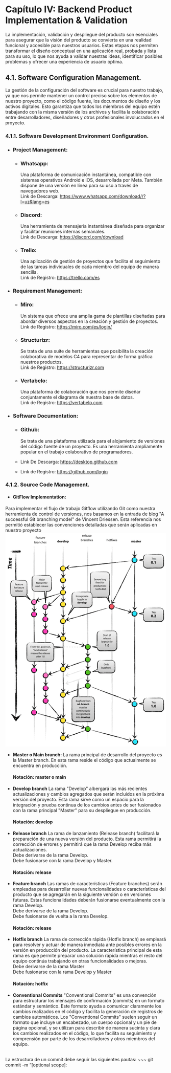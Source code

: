 # Capítulo IV: Backend Product Implementation & Validation
La implementación, validación y despliegue del producto son esenciales para asegurar que la visión del producto se convierta en una realidad funcional y accesible para nuestros usuarios. Estas etapas nos permiten transformar el diseño conceptual en una aplicación real, probada y lista para su uso, lo que nos ayuda a validar nuestras ideas, identificar posibles problemas y ofrecer una experiencia de usuario óptima.
## 4.1. Software Configuration Management.
La gestión de la configuración del software es crucial para nuestro trabajo, ya que nos permite mantener un control preciso sobre los elementos de nuestro proyecto, como el código fuente, los documentos de diseño y los activos digitales. Esto garantiza que todos los miembros del equipo estén trabajando con la misma versión de los archivos y facilita la colaboración entre desarrolladores, diseñadores y otros profesionales involucrados en el proyecto.
### 4.1.1. Software Development Environment Configuration.
- ### Project Management:
    * ### Whatsapp:
      Una plataforma de comunicación instantánea, compatible con sistemas operativos Android e iOS, desarrollada por Meta. También dispone de una versión en línea para su uso a través de navegadores web. <br>
      Link de Descarga: https://www.whatsapp.com/download//?l=uz&lang=es
    * ### Discord:
      Una herramienta de mensajería instantánea diseñada para organizar y facilitar reuniones internas semanales. <br>
      Link de Descarga: https://discord.com/download
    * ### Trello:
      Una aplicación de gestión de proyectos que facilita el seguimiento de las tareas individuales de cada miembro del equipo de manera sencilla. <br>
      Link de Registro: https://trello.com/es

- ### Requirement Management:
    * ### Miro:
      Un sistema que ofrece una amplia gama de plantillas diseñadas para abordar diversos aspectos en la creación y gestión de proyectos. <br>
      Link de Registro: https://miro.com/es/login/
    * ### Structurizr:
      Se trata de una suite de herramientas que posibilita la creación colaborativa de modelos C4 para representar de forma gráfica nuestros productos. <br>
      Link de Registro: https://structurizr.com
    * ### Vertabelo:
      Una plataforma de colaboración que nos permite diseñar conjuntamente el diagrama de nuestra base de datos. <br>
      Link de Registro: https://vertabelo.com 
  
- ###  Software Documentation:
    * ### Github:
      Se trata de una plataforma utilizada para el alojamiento de versiones del código fuente de un proyecto. Es una herramienta ampliamente popular en el trabajo colaborativo de programadores. <br>
      
    * Link De Descarga:  https://desktop.github.com
    * Link de Registro: https://github.com/login
### 4.1.2. Source Code Management.
- #### GitFlow Implementation:
Para implementar el flujo de trabajo Gitflow utilizando Git como nuestra herramienta de control de versiones, nos basamos en la entrada de blog "A successful Git branching model" de Vincent Driessen. Esta referencia nos permitió establecer las convenciones detalladas que serán aplicadas en nuestro proyecto
<br>
![Gitflow Vincent Driessen ](assets/Gitflow_graphic.png)

- **Master o Main branch:**
  La rama principal de desarrollo del proyecto es la Master branch. En esta rama reside el código que actualmente se encuentra en producción.
  #### Notación: master o main
- **Develop branch**
La rama "Develop" albergará las más recientes actualizaciones y cambios agregados que serán incluidos en la próxima versión del proyecto. Esta rama sirve como un espacio para la integración y prueba continua de los cambios antes de ser fusionados con la rama principal "Master" para su despliegue en producción.
  #### Notación: develop

- **Release branch**
La rama de lanzamiento (Release branch) facilitará la preparación de una nueva versión del producto. Esta rama permitirá la corrección de errores y permitirá que la rama Develop reciba más actualizaciones.
<br>Debe derivarse de la rama Develop.
<br>Debe fusionarse con la rama Develop y Master.
  #### Notación: release


- **Feature branch**
Las ramas de características (Feature branches) serán empleadas para desarrollar nuevas funcionalidades o características del producto que se agregarán en la siguiente versión o en versiones futuras. Estas funcionalidades deberán fusionarse eventualmente con la rama Develop.
<br>Debe derivarse de la rama Develop.
<br>Debe fusionarse de vuelta a la rama Develop.
  #### Notación: release


- **Hotfix branch**
La rama de corrección rápida (Hotfix branch) se empleará para resolver y actuar de manera inmediata ante posibles errores en la versión en producción del producto. La característica principal de esta rama es que permite preparar una solución rápida mientras el resto del equipo continúa trabajando en otras funcionalidades o mejoras.
<br>Debe derivarse de la rama Master
<br>Debe fusionarse con la rama Develop y Master
  #### Notación: hotfix


- **Conventional Commits**
"Conventional Commits" es una convención para estructurar los mensajes de confirmación (commits) en un formato estándar y semántico. Este formato ayuda a comunicar claramente los cambios realizados en el código y facilita la generación de registros de cambios automáticos. Los "Conventional Commits" suelen seguir un formato que incluye un encabezado, un cuerpo opcional y un pie de página opcional, y se utilizan para describir de manera sucinta y clara los cambios realizados en el código, lo que facilita su seguimiento y comprensión por parte de los desarrolladores y otros miembros del equipo.
<br>
La estructura de un commit debe seguir las siguientes pautas:
~~~
git commit -m “<type>[optional scope]: <title>“ -m “<description”
~~~
**Tipos De Conventional Commits**
~~~
1. **feat**: Se usa para describir una nueva característica o funcionalidad añadida al código.
2. **fix**: Indica una corrección de errores o solución a un problema.
3. **docs**: Se emplea para cambios o mejoras en la documentación del código.
4. **style**: Describe cambios relacionados con el formato del código, como espacios en blanco, sangrías, etc., que no afectan su funcionalidad.
5. **refactor**: Se utiliza para modificaciones en el código que no corrigen errores ni añaden nuevas funcionalidades, sino que mejoran su estructura o legibilidad.
6. **test**: Indica la adición o modificación de pruebas unitarias o funcionales.
7. **chore**: Se usa para cambios en el proceso de construcción o tareas de mantenimiento que no están directamente relacionadas con el código en sí.
8. **perf**: Describe mejoras de rendimiento en el código.
~~~


### 4.1.3. Source Code Style Guide & Conventions.
- ### Java
    - #### CamelCase Naming Convention
      Esta convención sugiere nombrar variables, métodos y clases utilizando CamelCase, donde cada palabra en el identificador comienza con una letra mayúscula, excepto la primera palabra.
      ~~~ 
      int miVariable;
      void miMetodoNombre() {
          // Cuerpo del método
      }
      class MiClase {
          // Miembros de la clase
      }
      ~~~
    - #### Constants Naming Convention
      Las constantes generalmente se nombran utilizando letras mayúsculas con guiones bajos para separar palabras y distinguirlas de las variables regulares.
      ~~~ 
      final int VALOR_MAXIMO = 100;
      ~~~
    - #### Comments Convention
      Los comentarios deben utilizarse para explicar la funcionalidad del código, especialmente en secciones complejas o no intuitivas, utilizando un lenguaje claro y conciso.
      ~~~ 
      // Este método calcula la suma de dos números
      int suma(int num1, int num2) {
          return num1 + num2;
      }
      ~~~ 
    - #### Method Naming Convention
      Los nombres de los métodos deben ser descriptivos y comenzar con un verbo en minúsculas, seguido de un sustantivo (o sustantivos) que describa la acción del método.
      ~~~ 
      void calcularSuma() {
          // Cuerpo del método
      }
      ~~~
    - #### Indentation Convention
      La indentación consistente mejora la legibilidad del código. Cada nivel de anidamiento de código debe ser indentado por un número fijo de espacios o tabulaciones.
      ~~~ 
      public class MiClase {
          public static void main(String[] args) {
              if (condicion) {
                  // Bloque de código indentado
                  System.out.println("¡Hola, Mundo!");
              }
         
          }
      }
      ~~~
### 4.1.4. Software Deployment Configuration.
-  Creación SafeDrive Platform (BACKEND):
  1. Se crea un repositorio remoto en GitHub
  ![Repositorio Landing Page](assets/SecurCar-platform1.png)
  2.Agregar a participantes
  ![Repositorio Landing Page](assets/SecurCar-platform2.png)
<br><br>

## 4.2. Software Development & Implementation.
### 4.2.1. Sprint 1
El primer sprint es un hito importante en nuestro proceso de desarrollo ágil. Durante este período, nos enfocamos en la implementación de las características y funcionalidades prioritarias identificadas en la planificación inicial. Esto implica traducir los requisitos y especificaciones en código funcional, desarrollando las bases de nuestro producto de manera iterativa.
### 4.2.1.1. Sprint Planning 1.
A continuación, se presenta el resumen del Sprint Planning Meeting, que proporcionará una visión general de los temas discutidos y las decisiones tomadas durante la reunión.

*Tabla del planeamiento a profundidad del Sprint 1.*
<table>
        <tr>
            <td colspan="1">Sprint #</td>
            <td colspan="1">Sprint 1</td>
        </tr>
        <tr>
            <td colspan="2">Sprint Planning Background</td>
        </tr>
        <tr>
            <td>Date</td>
            <td>2024-09-12</td>
        </tr>
          <tr>
            <td>Time</td>
            <td>04:27 PM</td>
        </tr>
            <tr>
            <td>Location</td>
            <td>Discord</td>
        </tr>
            <tr>
            <td>Prepared by</td>
            <td>Fabrizio Sanchez</td>
        </tr>
            <tr>
            <td>Attendees (to planning meeting)</td>
            <td>Fabrizio Sanchez, Paolo Martinez, Juan Cueto, Moises Donayre</td>
            <tr>
            <td>Sprint 1 Review Summary</td>
            <td>En el desarrollo del primer sprint, logramos progresar de manera notable en el desarrollo de al menos el 30% del backend, adempas de una buena colaboracion en el equipo.</td>
        </tr>
            <tr>
            <td>Sprint 1 Retrospective Summary</td>
            <td>En retrospectiva del primer sprint, detectamos áreas de mejora, como la comunicación y el tiempo en que nos tomaba hacer las tareas. Por eso, nos comprometemos a seguir mejorando nuestro proceso de trabajo de manera continua.</td>
        </tr>
            <tr>
            <td colspan="2">Sprint Goal & User Stories</td>
        </tr>
              <tr>
            <td>Sprint 1 Goal</td>
            <td>Lograr un índice de cumplimiento del 100%, lo que confirmará que se han alcanzado los objetivos del primer sprint.</td>
        </tr>
              <tr>
            <td>Sprint 1 Velocity</td>
            <td>Hemos decidido establecer nuestra capacidad de entrega en 4 User Stories para este sprint</td>
        </tr>
              <tr>
            <td>Sum of Story Points</td>
            <td>El total de Story Point asignados a las User Stories que se estan incorporando a este Sprint 1 es 12</td>
        </tr>
    </table>

### 4.2.1.2. Sprint Backlog 1.
*Tabla principal del planeamiento del Sprint Backlog 1.*

<table>
        <tr>
            <td colspan="2">Sprint #</td>
            <td colspan="6">Sprint 1</td>
        </tr>
        <tr>
            <td colspan="2">User Story</td>
            <td colspan="6">Work-Item / Task</td>
        </tr>
        <tr>
            <td>Id</td>
            <td>Title</td>
            <td>Id</td>
            <td>Title</td>
            <td>Descripcion</td>
            <td>Estimation (Hours)</td>
            <td>Assigned To</td>
            <td>Status (To-do / In / Process / ToReview / Done)</td>
        </tr>
        <tr>
            <td>US16</td>
            <td>Autenticación de usuarios</td>
            <td>T01</td>
            <td>Implementación de autenticar usuarios en la aplicación</td>
            <td>Crear un endpoint en la API para registrar usuarios, validando los datos en el backend antes de añadirlos a la base de datos.</td>
            <td>2 hours</td>
            <td>Juan Cueto</td>
            <td>Done</td>
        </tr>
        <tr>
            <td>US17</td>
            <td>Crear vehiculo</td>
            <td>T02</td>
            <td>Desarrollo de endpoint para agregar un vehiculo</td>
            <td>Crear un endpoint en la API que permita agregar nuevos vehiculos a la base de datos, incluyedo la lógica de backend para validar los datos antes de incluirlo.</td>
            <td>2 hours</td>
            <td>Fabrizio Sanchez</td>
            <td>Done</td>
        </tr>
        <tr>
            <td>US18</td>
            <td>Editar vehiculo</td>
            <td>T03</td>
            <td>Desarrollo de endpoint para editar y actualizar un vehiculo</td>
            <td>Crear un endpoint en la API para editar y actualizar vehículos existentes en la base de datos, validando los datos en el backend antes de realizar la actualización.</td>
            <td>3 hours</td>
            <td>Paolo Martinez</td>
            <td>Done</td>
        </tr>
        <tr>
            <td>US19</td>
            <td>Eliminar vehiculo</td>
            <td>T04</td>
            <td>Desarrollo de un endpoint para eliminar un vehiculo</td>
            <td>Crear un endpoint en la API para eliminar vehículos específicos de la base de datos, validando los datos en el backend antes de proceder con la eliminación.</td>
            <td>2 hours</td>
            <td>Moises Donayre</td>
            <td>Done</td>
        </tr>
    </table>

### 4.2.1.3. Development Evidence for Sprint Review.
En esta sección, se describen los avances en la implementación de los productos de la solución relacionados con los Web Services, según el alcance del Sprint 4. Aquí se presentarán los commits ya implementados en el repositorio de GitHub, junto con toda la información relevante y los cambios realizados.

![Commits](assets/commits_juan.png)
![Commits](assets/commits_fabrizio.png)
![Commits](assets/commits_paolo.png)
![Commits](assets/commits_moises.png)

*Tabla de los commits realizados y relacionados con el desarrollo de todas las secciones del Sprint Backlog 1*

| Repository | Branch | Commit Id | Commit Message | Commit Message Body | Commited on (Date) |
|------------|--------|-----------|----------------|---------------------|--------------------|
| safeDrive-service | main | fb6093c | chore |  initial commit | 13/09  |
| safeDrive-service | develop | a761833 | feat | application properties and dependencies implemented. | 13/09 |
| safeDrive-service | develop | c226afb | feat | user aggregate and entity role implemented. | 13/09 |
| safeDrive-service | develop | a44fcb8 | feat | commands and queries added. | 13/09 |
| safeDrive-service | develop | 8f435b6 | feat | services and repositories implemented. | 13/09 |
| safeDrive-service | develop | d83c4b9 | feat | resources and controllers added. | 13/09 |
| safeDrive-service | develop | a1af303 | feat | jpa security, bcrypt and iam facade implemented. | 13/09 |
| safeDrive-service | develop | ad962s7 | feat | jpa auditing implemented. | 13/09 |
| safeDrive-service | develop-vehicles | 1e879ef | feat | added bounded context vehicle | 14/06 |
| safeDrive-service | develop-vehicles-update | dd957f7 | feat | add update function | 15/06 |
| safeDrive-service | develop-vehicles-update | 17f8c5d | feat | add update command | 15/06 |
| safeDrive-service | develop-vehicles-update | 67156f9 | feat | implement update command | 15/06 |
| safeDrive-service | develop-vehicles-update | 5f019cd | feat | add resources and update controller | 15/06 |
| safeDrive-service | develop-vehicles-delete | e880f91 | feat | added delete vehicle command and resource | 15/06 |
| safeDrive-service | develop-vehicles-delete | d53a36f | feat | added and implement delete vehicle | 15/06 |
| safeDrive-service | develop-vehicles-delete | eb1af41 | feat | implemented in controller | 15/06 |

### 4.2.1.4. Testing Suite Evidence for Sprint Review.

| Repository | Branch | Commit Id | Commit Message | Commit Message Body | Commited on (Date) |
|------------|--------|-----------|----------------|---------------------|--------------------|
| safeDrive-service | develop | 73c48a | feat | add test for authentication | 15/09 |
| safeDrive-service | develop-vehicles | 927643c | feat | add test for create vehicles | 15/09 |
| safeDrive-service | develop-vehicles-update | 5e84fae | feat | add test for update vehicles | 15/09 |
| safeDrive-service | develop-vehicles-delete | b654a7b | feat | add test for delete vehicles | 15/09 |

### 4.2.1.5. Execution Evidence for Sprint Review.

En el Sprint 1, se pudo implementar a tiempo las caracteristicas del backend de la aplicación móvil. El equipo completó exitosamente las historias de usuario dadas a cada miembro en este sprint, las cuales incluyeron autenticacion de usuario y gestión de vehiculos.

Contribución del equipo:
![Evidencia1](assets/evidence-sprint1.png)

Vista del backend:
![Evidencia2](assets/execution-evidence1.png)


### 4.2.1.6. Services Documentation Evidence for Sprint Review.
### 4.2.1.7. Software Deployment Evidence for Sprint Review.
### 4.2.1.8. Team Collaboration Insights during Sprint.
